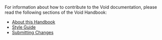 For information about how to contribute to the Void documentation, please read the following sections of the Void Handbook:

- [About this Handbook](https://docs.voidlinux.org/about-handbook/index.html)
- [Style Guide](https://docs.voidlinux.org/contributing/void-docs/style-guide.html)
- [Submitting Changes](https://docs.voidlinux.org/contributing/void-docs/submitting.html)
